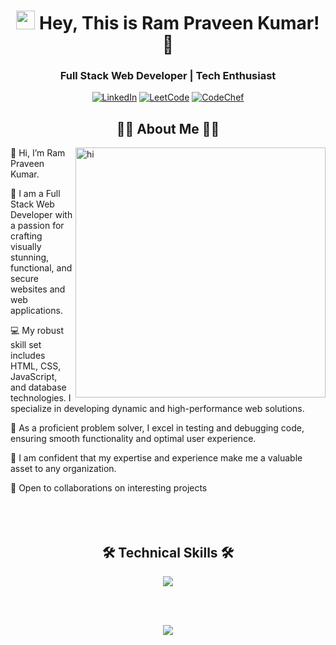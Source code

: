 <h1 align="center"><img src="https://emojis.slackmojis.com/emojis/images/1531849430/4246/blob-sunglasses.gif?1531849430" width="30"/> Hey, This is Ram Praveen Kumar! 👋</h1>
<h3 align="center">Full Stack Web Developer | Tech Enthusiast</h3>
<p align="center">
    <a href="https://www.linkedin.com/in/b-abdul-qaadir-9822b523a/" target="_blank"><img alt="LinkedIn" src="https://img.shields.io/badge/linkedin-%230077B5.svg?&style=for-the-badge&logo=linkedin&logoColor=white" /></a>
    <a href="https://leetcode.com/u/rpkumar09/" target="_blank"><img alt="LeetCode" src="https://img.shields.io/badge/LeetCode-%23FFA116.svg?&style=for-the-badge&logo=leetcode&logoColor=white" /></a>
    <a href="https://www.codechef.com/users/praveen_0905" target="_blank"><img alt="CodeChef" src="https://img.shields.io/badge/CodeChef-%23B94629.svg?&style=for-the-badge&logo=codechef&logoColor=white" /></a>
</p>

<h2 align="center">👨‍💻 About Me 👨‍💻</h2>
<img align="right" alt="hi" width="400" src="https://cdn.dribbble.com/users/1059583/screenshots/4171367/media/5c8264a20b247115b68e6c2f4c97d5e6.gif">

👋 Hi, I’m Ram Praveen Kumar.

🔭 I am a Full Stack Web Developer with a passion for crafting visually stunning, functional, and secure websites and web applications.

💻 My robust skill set includes HTML, CSS, JavaScript, and database technologies. I specialize in developing dynamic and high-performance web solutions.

🚀 As a proficient problem solver, I excel in testing and debugging code, ensuring smooth functionality and optimal user experience.

🌟 I am confident that my expertise and experience make me a valuable asset to any organization.

🤝 Open to collaborations on interesting projects
<br></br>
<br></br>

<h2 align="center">🛠 Technical Skills 🛠</h2>
<p align="center"> 
  <a href="github.com/4bdulQaadir"><img src="https://skillicons.dev/icons?i=c++,c,html,css,mysql,vscode,github,git,aws,javascript,Mongo DB,BootStrap , Express.JS , React.JS , Node.JS
"> </a> 
</p>

<br></br>

<p align="center">
  <img src="https://capsule-render.vercel.app/api?type=waving&color=gradient&height=60&section=footer&textColor=ffffff&fontColor=ffffff"/>
</p>
